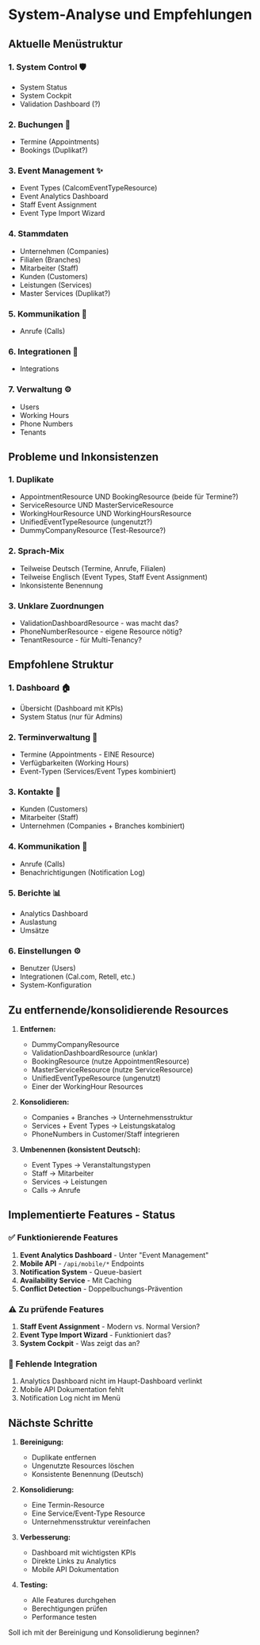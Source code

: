 # System-Analyse und Empfehlungen

## Aktuelle Menüstruktur

### 1. **System Control** 🛡️
- System Status
- System Cockpit
- Validation Dashboard (?)

### 2. **Buchungen** 📅
- Termine (Appointments)
- Bookings (Duplikat?)

### 3. **Event Management** ✨
- Event Types (CalcomEventTypeResource)
- Event Analytics Dashboard
- Staff Event Assignment
- Event Type Import Wizard

### 4. **Stammdaten**
- Unternehmen (Companies)
- Filialen (Branches)
- Mitarbeiter (Staff)
- Kunden (Customers)
- Leistungen (Services)
- Master Services (Duplikat?)

### 5. **Kommunikation** 💬
- Anrufe (Calls)

### 6. **Integrationen** 🔗
- Integrations

### 7. **Verwaltung** ⚙️
- Users
- Working Hours
- Phone Numbers
- Tenants

## Probleme und Inkonsistenzen

### 1. **Duplikate**
- AppointmentResource UND BookingResource (beide für Termine?)
- ServiceResource UND MasterServiceResource
- WorkingHourResource UND WorkingHoursResource
- UnifiedEventTypeResource (ungenutzt?)
- DummyCompanyResource (Test-Resource?)

### 2. **Sprach-Mix**
- Teilweise Deutsch (Termine, Anrufe, Filialen)
- Teilweise Englisch (Event Types, Staff Event Assignment)
- Inkonsistente Benennung

### 3. **Unklare Zuordnungen**
- ValidationDashboardResource - was macht das?
- PhoneNumberResource - eigene Resource nötig?
- TenantResource - für Multi-Tenancy?

## Empfohlene Struktur

### 1. **Dashboard** 🏠
- Übersicht (Dashboard mit KPIs)
- System Status (nur für Admins)

### 2. **Terminverwaltung** 📅
- Termine (Appointments - EINE Resource)
- Verfügbarkeiten (Working Hours)
- Event-Typen (Services/Event Types kombiniert)

### 3. **Kontakte** 👥
- Kunden (Customers)
- Mitarbeiter (Staff)
- Unternehmen (Companies + Branches kombiniert)

### 4. **Kommunikation** 💬
- Anrufe (Calls)
- Benachrichtigungen (Notification Log)

### 5. **Berichte** 📊
- Analytics Dashboard
- Auslastung
- Umsätze

### 6. **Einstellungen** ⚙️
- Benutzer (Users)
- Integrationen (Cal.com, Retell, etc.)
- System-Konfiguration

## Zu entfernende/konsolidierende Resources

1. **Entfernen:**
   - DummyCompanyResource
   - ValidationDashboardResource (unklar)
   - BookingResource (nutze AppointmentResource)
   - MasterServiceResource (nutze ServiceResource)
   - UnifiedEventTypeResource (ungenutzt)
   - Einer der WorkingHour Resources

2. **Konsolidieren:**
   - Companies + Branches → Unternehmensstruktur
   - Services + Event Types → Leistungskatalog
   - PhoneNumbers in Customer/Staff integrieren

3. **Umbenennen (konsistent Deutsch):**
   - Event Types → Veranstaltungstypen
   - Staff → Mitarbeiter
   - Services → Leistungen
   - Calls → Anrufe

## Implementierte Features - Status

### ✅ **Funktionierende Features**
1. **Event Analytics Dashboard** - Unter "Event Management"
2. **Mobile API** - `/api/mobile/*` Endpoints
3. **Notification System** - Queue-basiert
4. **Availability Service** - Mit Caching
5. **Conflict Detection** - Doppelbuchungs-Prävention

### ⚠️ **Zu prüfende Features**
1. **Staff Event Assignment** - Modern vs. Normal Version?
2. **Event Type Import Wizard** - Funktioniert das?
3. **System Cockpit** - Was zeigt das an?

### 🔧 **Fehlende Integration**
1. Analytics Dashboard nicht im Haupt-Dashboard verlinkt
2. Mobile API Dokumentation fehlt
3. Notification Log nicht im Menü

## Nächste Schritte

1. **Bereinigung:**
   - Duplikate entfernen
   - Ungenutzte Resources löschen
   - Konsistente Benennung (Deutsch)

2. **Konsolidierung:**
   - Eine Termin-Resource
   - Eine Service/Event-Type Resource
   - Unternehmensstruktur vereinfachen

3. **Verbesserung:**
   - Dashboard mit wichtigsten KPIs
   - Direkte Links zu Analytics
   - Mobile API Dokumentation

4. **Testing:**
   - Alle Features durchgehen
   - Berechtigungen prüfen
   - Performance testen

Soll ich mit der Bereinigung und Konsolidierung beginnen?